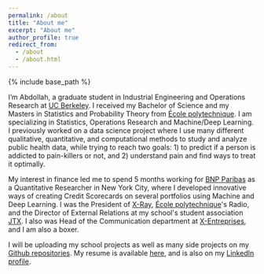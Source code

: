 ```yaml
---
permalink: /about
title: "About me"
excerpt: "About me"
author_profile: true
redirect_from: 
  - /about
  - /about.html
---
```


{% include base_path %}

I’m Abdollah, a graduate student in Industrial Engineering and Operations Research at [UC Berkeley](https://ieor.berkeley.edu/). I received my Bachelor of Science and my Masters in Statistics and Probability Theory from [École polytechnique](https://www.polytechnique.edu/en). I am specializing in Statistics, Operations Research and Machine/Deep Learning. I previously worked on a data science project where I use many different qualitative, quantitative, and computational methods to study and analyze public health data, while trying to reach two goals: 1) to predict if a person is addicted to pain-killers or not, and 2) understand pain and find ways to treat it optimally.

My interest in finance led me to spend 5 months working for [BNP Paribas][1] as a Quantitative Researcher in New York City, where I developed innovative ways of creating Credit Scorecards on several portfolios using Machine and Deep Learning. I was the President of [X-Ray][2], [École polytechnique](https://www.polytechnique.edu/en)'s Radio, and the  Director of External Relations at my school's student association [JTX](http://binet-jtx.com/jtx). I also was Head of the Communication department at [X-Entreprises](http://www.xentreprises.com/en/), and I am also a boxer.

I will be uploading my school projects as well as many side projects on my [Github repositories](https://github.com/AbdollahRida). My resume is available [here](https://abdollahrida.github.io/cv/), and is also on my [LinkedIn profile](https://www.linkedin.com/in/abdollah-rida/?locale=en_US).

[1]:https://mabanque.bnpparibas/
[2]:https://x-ray.binets.fr/

